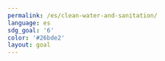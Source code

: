 ```yaml
---
permalink: /es/clean-water-and-sanitation/
language: es
sdg_goal: '6'
color: '#26bde2'
layout: goal
---
```


